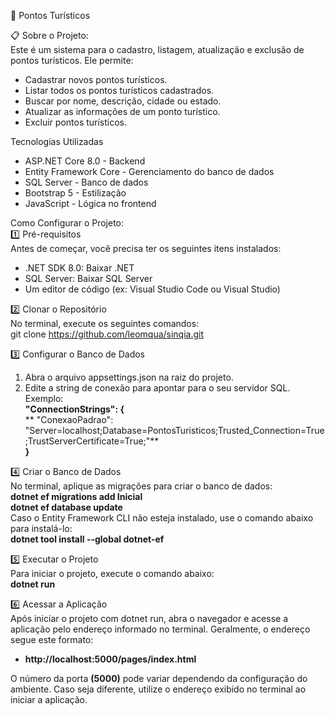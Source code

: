 📍 Pontos Turísticos

📋 Sobre o Projeto:  
Este é um sistema para o cadastro, listagem, atualização e exclusão de pontos turísticos. Ele permite:

- Cadastrar novos pontos turísticos.
- Listar todos os pontos turísticos cadastrados.
- Buscar por nome, descrição, cidade ou estado.
- Atualizar as informações de um ponto turístico.
- Excluir pontos turísticos.

Tecnologias Utilizadas
- ASP.NET Core 8.0 - Backend
- Entity Framework Core - Gerenciamento do banco de dados
- SQL Server - Banco de dados
- Bootstrap 5 - Estilização
- JavaScript - Lógica no frontend

Como Configurar o Projeto:  
1️⃣ Pré-requisitos  
Antes de começar, você precisa ter os seguintes itens instalados:

- .NET SDK 8.0: Baixar .NET
- SQL Server: Baixar SQL Server
- Um editor de código (ex: Visual Studio Code ou Visual Studio)

2️⃣ Clonar o Repositório  
No terminal, execute os seguintes comandos:  
git clone https://github.com/leomqua/sinqia.git

3️⃣ Configurar o Banco de Dados  
1. Abra o arquivo appsettings.json na raiz do projeto.  
2. Edite a string de conexão para apontar para o seu servidor SQL. Exemplo:  
**"ConnectionStrings": {**  
   ** "ConexaoPadrao": "Server=localhost;Database=PontosTuristicos;Trusted_Connection=True;TrustServerCertificate=True;"**  
**}**

4️⃣ Criar o Banco de Dados  
No terminal, aplique as migrações para criar o banco de dados:   
 **dotnet ef migrations add Inicial**    
 **dotnet ef database update**    
Caso o Entity Framework CLI não esteja instalado, use o comando abaixo para instalá-lo:  
**dotnet tool install --global dotnet-ef**  

5️⃣ Executar o Projeto  
Para iniciar o projeto, execute o comando abaixo:  
**dotnet run**

6️⃣ Acessar a Aplicação  
Após iniciar o projeto com dotnet run, abra o navegador e acesse a aplicação pelo endereço informado no terminal. Geralmente, o endereço segue este formato:  

- **http://localhost:5000/pages/index.html**  

O número da porta **(5000)** pode variar dependendo da configuração do ambiente. Caso seja diferente, utilize o endereço exibido no terminal ao iniciar a aplicação.
